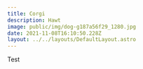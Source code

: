 ```yaml
---
title: Corgi
description: Hawt
image: public/img/dog-g187a56f29_1280.jpg
date: 2021-11-08T16:10:50.228Z
layout: ../../layouts/DefaultLayout.astro
---
```


Test
